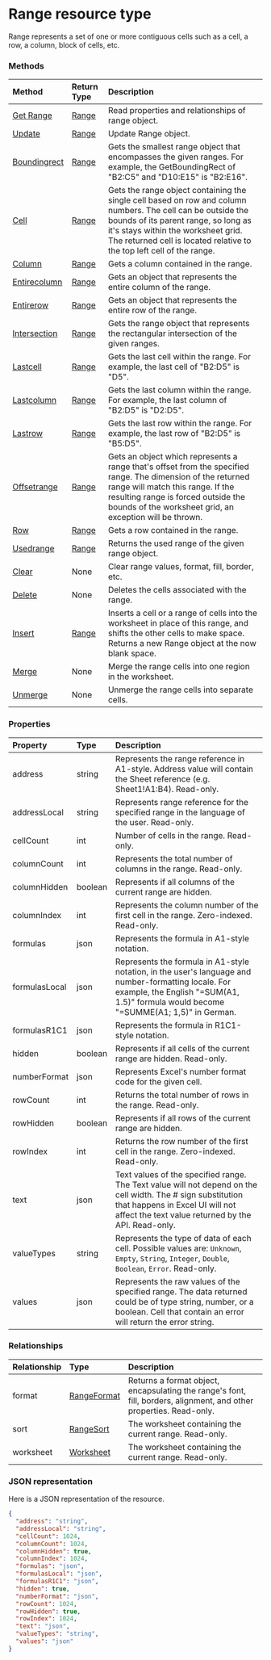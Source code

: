 # Range resource type

Range represents a set of one or more contiguous cells such as a cell, a row, a column, block of cells, etc.


### Methods

| Method		   | Return Type	|Description|
|:---------------|:--------|:----------|
|[Get Range](../api/range_get.md) | [Range](range.md) |Read properties and relationships of range object.|
|[Update](../api/range_update.md) | [Range](range.md)	|Update Range object. |
|[Boundingrect](../api/range_boundingrect.md)|[Range](range.md)|Gets the smallest range object that encompasses the given ranges. For example, the GetBoundingRect of "B2:C5" and "D10:E15" is "B2:E16".|
|[Cell](../api/range_cell.md)|[Range](range.md)|Gets the range object containing the single cell based on row and column numbers. The cell can be outside the bounds of its parent range, so long as it's stays within the worksheet grid. The returned cell is located relative to the top left cell of the range.|
|[Column](../api/range_column.md)|[Range](range.md)|Gets a column contained in the range.|
|[Entirecolumn](../api/range_entirecolumn.md)|[Range](range.md)|Gets an object that represents the entire column of the range.|
|[Entirerow](../api/range_entirerow.md)|[Range](range.md)|Gets an object that represents the entire row of the range.|
|[Intersection](../api/range_intersection.md)|[Range](range.md)|Gets the range object that represents the rectangular intersection of the given ranges.|
|[Lastcell](../api/range_lastcell.md)|[Range](range.md)|Gets the last cell within the range. For example, the last cell of "B2:D5" is "D5".|
|[Lastcolumn](../api/range_lastcolumn.md)|[Range](range.md)|Gets the last column within the range. For example, the last column of "B2:D5" is "D2:D5".|
|[Lastrow](../api/range_lastrow.md)|[Range](range.md)|Gets the last row within the range. For example, the last row of "B2:D5" is "B5:D5".|
|[Offsetrange](../api/range_offsetrange.md)|[Range](range.md)|Gets an object which represents a range that's offset from the specified range. The dimension of the returned range will match this range. If the resulting range is forced outside the bounds of the worksheet grid, an exception will be thrown.|
|[Row](../api/range_row.md)|[Range](range.md)|Gets a row contained in the range.|
|[Usedrange](../api/range_usedrange.md)|[Range](range.md)|Returns the used range of the given range object.|
|[Clear](../api/range_clear.md)|None|Clear range values, format, fill, border, etc.|
|[Delete](../api/range_delete.md)|None|Deletes the cells associated with the range.|
|[Insert](../api/range_insert.md)|[Range](range.md)|Inserts a cell or a range of cells into the worksheet in place of this range, and shifts the other cells to make space. Returns a new Range object at the now blank space.|
|[Merge](../api/range_merge.md)|None|Merge the range cells into one region in the worksheet.|
|[Unmerge](../api/range_unmerge.md)|None|Unmerge the range cells into separate cells.|

### Properties
| Property	   | Type	|Description|
|:---------------|:--------|:----------|
|address|string|Represents the range reference in A1-style. Address value will contain the Sheet reference (e.g. Sheet1!A1:B4). Read-only.|
|addressLocal|string|Represents range reference for the specified range in the language of the user. Read-only.|
|cellCount|int|Number of cells in the range. Read-only.|
|columnCount|int|Represents the total number of columns in the range. Read-only.|
|columnHidden|boolean|Represents if all columns of the current range are hidden.|
|columnIndex|int|Represents the column number of the first cell in the range. Zero-indexed. Read-only.|
|formulas|json|Represents the formula in A1-style notation.|
|formulasLocal|json|Represents the formula in A1-style notation, in the user's language and number-formatting locale.  For example, the English "=SUM(A1, 1.5)" formula would become "=SUMME(A1; 1,5)" in German.|
|formulasR1C1|json|Represents the formula in R1C1-style notation.|
|hidden|boolean|Represents if all cells of the current range are hidden. Read-only.|
|numberFormat|json|Represents Excel's number format code for the given cell.|
|rowCount|int|Returns the total number of rows in the range. Read-only.|
|rowHidden|boolean|Represents if all rows of the current range are hidden.|
|rowIndex|int|Returns the row number of the first cell in the range. Zero-indexed. Read-only.|
|text|json|Text values of the specified range. The Text value will not depend on the cell width. The # sign substitution that happens in Excel UI will not affect the text value returned by the API. Read-only.|
|valueTypes|string|Represents the type of data of each cell. Possible values are: `Unknown`, `Empty`, `String`, `Integer`, `Double`, `Boolean`, `Error`. Read-only.|
|values|json|Represents the raw values of the specified range. The data returned could be of type string, number, or a boolean. Cell that contain an error will return the error string.|

### Relationships
| Relationship | Type	|Description|
|:---------------|:--------|:----------|
|format|[RangeFormat](rangeformat.md)|Returns a format object, encapsulating the range's font, fill, borders, alignment, and other properties. Read-only.|
|sort|[RangeSort](rangesort.md)|The worksheet containing the current range. Read-only.|
|worksheet|[Worksheet](worksheet.md)|The worksheet containing the current range. Read-only.|

### JSON representation

Here is a JSON representation of the resource.

<!-- {
  "blockType": "resource",
  "optionalProperties": [

  ],
  "@odata.type": "microsoft.graph.range"
}-->

```json
{
  "address": "string",
  "addressLocal": "string",
  "cellCount": 1024,
  "columnCount": 1024,
  "columnHidden": true,
  "columnIndex": 1024,
  "formulas": "json",
  "formulasLocal": "json",
  "formulasR1C1": "json",
  "hidden": true,
  "numberFormat": "json",
  "rowCount": 1024,
  "rowHidden": true,
  "rowIndex": 1024,
  "text": "json",
  "valueTypes": "string",
  "values": "json"
}

```

<!-- uuid: 8fcb5dbc-d5aa-4681-8e31-b001d5168d79
2015-10-25 14:57:30 UTC -->
<!-- {
  "type": "#page.annotation",
  "description": "Range resource",
  "keywords": "",
  "section": "documentation",
  "tocPath": ""
}-->